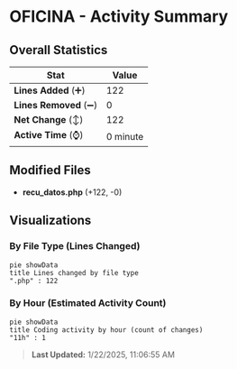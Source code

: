 # OFICINA - Activity Summary 

## Overall Statistics

| Stat                   | Value                                                             |
| ---------------------- | ----------------------------------------------------------------- |
| **Lines Added** (➕)   | 122                                          |
| **Lines Removed** (➖) | 0                                        |
| **Net Change** (↕)    | 122                |
| **Active Time** (⌚)   | 0 minute |


## Modified Files
- **recu_datos.php** (+122, -0)

## Visualizations

### By File Type (Lines Changed)

```mermaid
pie showData
title Lines changed by file type
".php" : 122
```

### By Hour (Estimated Activity Count)

```mermaid
pie showData
title Coding activity by hour (count of changes)
"11h" : 1
```


> **Last Updated:** 1/22/2025, 11:06:55 AM